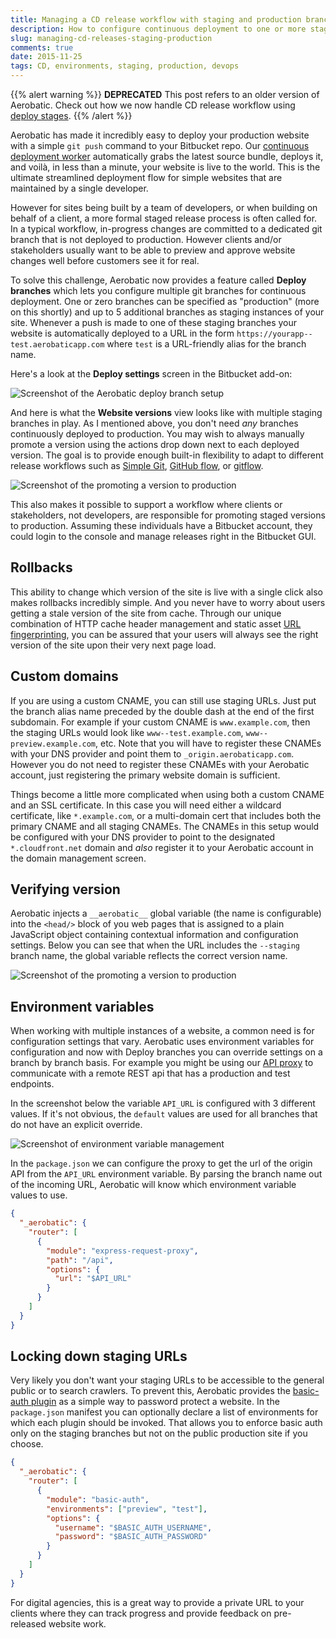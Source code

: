 ```yaml
---
title: Managing a CD release workflow with staging and production branches
description: How to configure continuous deployment to one or more staging environments and promote versions to production.
slug: managing-cd-releases-staging-production
comments: true
date: 2015-11-25
tags: CD, environments, staging, production, devops
---
```


{{% alert warning %}}
**DEPRECATED** This post refers to an older version of Aerobatic. Check out how we now handle CD release workflow using [deploy stages](/docs/overview/#deploy-stages).
{{% /alert %}}

Aerobatic has made it incredibly easy to deploy your production website with a simple `git push` command to your Bitbucket repo. Our [continuous deployment worker](http://www.aerobatic.com/blog/lambda-continuous-deployment.html) automatically grabs the latest source bundle, deploys it, and voilà, in less than a minute, your website is live to the world. This is the ultimate streamlined deployment flow for simple websites that are maintained by a single developer.

However for sites being built by a team of developers, or when building on behalf of a client, a more formal staged release process is often called for. In a typical workflow, in-progress changes are committed to a dedicated git branch that is not deployed to production. However clients and/or stakeholders usually want to be able to preview and approve website changes well before customers see it for real.

To solve this challenge, Aerobatic now provides a feature called __Deploy branches__ which lets you configure multiple git branches for continuous deployment. One or zero branches can be specified as "production" (more on this shortly) and up to 5 additional branches as staging instances of your site. Whenever a push is made to one of these staging branches your website is automatically deployed to a URL in the form `https://yourapp--test.aerobaticapp.com` where `test` is a URL-friendly alias for the branch name.

Here's a look at the __Deploy settings__ screen in the Bitbucket add-on:

  <img class="screenshot" src="//www.aerobatic.com/media/blog/deploy-branches/deploy-branch-settings.png" alt="Screenshot of the Aerobatic deploy branch setup">

And here is what the __Website versions__ view looks like with multiple staging branches in play. As I mentioned above, you don't need _any_ branches continuously deployed to production. You may wish to always manually promote a version using the actions drop down next to each deployed version. The goal is to provide enough built-in flexibility to adapt to different release workflows such as [Simple Git](http://blogs.atlassian.com/2014/01/simple-git-workflow-simple/), [GitHub flow](https://guides.github.com/introduction/flow/), or [gitflow](http://nvie.com/posts/a-successful-git-branching-model/).

  <img class="img-responsive marketing-feature-showcase--screenshot" src="http://www.aerobatic.com/media/blog/deploy-branches/promote-deployment.png" alt="Screenshot of the promoting a version to production">

This also makes it possible to support a workflow where clients or stakeholders, not developers, are responsible for promoting staged versions to production. Assuming these individuals have a Bitbucket account, they could login to the console and manage releases right in the Bitbucket GUI.

## Rollbacks

This ability to change which version of the site is live with a single click also makes rollbacks incredibly simple. And you never have to worry about users getting a stale version of the site from cache. Through our unique combination of HTTP cache header management and static asset [URL fingerprinting](https://developers.google.com/web/fundamentals/performance/optimizing-content-efficiency/http-caching#invalidating-and-updating-cached-responses), you can be assured that your users will always see the right version of the site upon their very next page load.

## Custom domains

If you are using a custom CNAME, you can still use staging URLs. Just put the branch alias name preceded by the double dash at the end of the first subdomain. For example if your custom CNAME is `www.example.com`, then the staging URLs would look like `www--test.example.com`, `www--preview.example.com`, etc. Note that you will have to register these CNAMEs with your DNS provider and point them to `_origin.aerobaticapp.com`. However you do not need to register these CNAMEs with your Aerobatic account, just registering the primary website domain is sufficient.

Things become a little more complicated when using both a custom CNAME and an SSL certificate. In this case you will need either a wildcard certificate, like `*.example.com`, or a multi-domain cert that includes both the primary CNAME and all staging CNAMEs. The CNAMEs in this setup would be configured with your DNS provider to point to the designated `*.cloudfront.net` domain and _also_ register it to your Aerobatic account in the domain management screen.

## Verifying version

Aerobatic injects a `__aerobatic__` global variable (the name is configurable) into the `<head/>` block of you web pages that is assigned to a plain JavaScript object containing contextual information and configuration settings. Below you can see that when the URL includes the `--staging` branch name, the global variable reflects the correct version name.

  <img class="img-responsive marketing-feature-showcase--screenshot" src="http://www.aerobatic.com/media/blog/deploy-branches/staging-browser-console3.png" alt="Screenshot of the promoting a version to production">

## Environment variables

When working with multiple instances of a website, a common need is for configuration settings that vary. Aerobatic uses  environment variables for configuration and now with Deploy branches you can override settings on a branch by branch basis. For example you might be using our [API proxy](http://www.aerobatic.com/docs/#sec5) to communicate with a remote REST api that has a production and test endpoints.

In the screenshot below the variable `API_URL` is configured with 3 different values. If it's not obvious, the `default` values are used for all branches that do not have an explicit override.

  <img class="img-responsive marketing-feature-showcase--screenshot" src="http://www.aerobatic.com/media/blog/deploy-branches/environment-vars.png" alt="Screenshot of environment variable management">

In the `package.json` we can configure the proxy to get the url of the origin API from the `API_URL` environment variable. By parsing the branch name out of the incoming URL, Aerobatic will know which environment variable values to use.

~~~json
{
  "_aerobatic": {
    "router": [
      {
        "module": "express-request-proxy",
        "path": "/api",
        "options": {
          "url": "$API_URL"
        }
      }
    ]
  }
}
~~~

## Locking down staging URLs

Very likely you don't want your staging URLs to be accessible to the general public or to search crawlers. To prevent this, Aerobatic provides the [basic-auth plugin](/docs/plugins/#basic-auth) as a simple way to password protect a website. In the `package.json` manifest you can optionally declare a list of environments for which each plugin should be invoked. That allows you to enforce basic auth only on the staging branches but not on the public production site if you choose.

~~~json
{
  "_aerobatic": {
    "router": [
      {
        "module": "basic-auth",
        "environments": ["preview", "test"],
        "options": {
          "username": "$BASIC_AUTH_USERNAME",
          "password": "$BASIC_AUTH_PASSWORD"
        }
      }
    ]
  }
}
~~~

For digital agencies, this is a great way to provide a private URL to your clients where they can track progress and provide feedback on pre-released website work.

